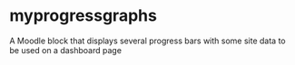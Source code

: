 # myprogressgraphs
A Moodle block that displays several progress bars with some site data to be used on a dashboard page
